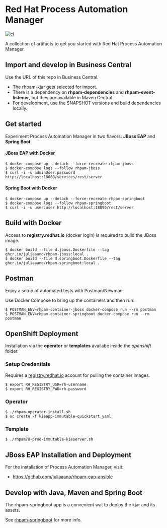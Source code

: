 # Red Hat Process Automation Manager
[![ci](https://github.com/juliaaano/rhpam-quickstart/actions/workflows/ci.yml/badge.svg)](https://github.com/juliaaano/rhpam-quickstart/actions/workflows/ci.yml)

A collection of artifacts to get you started with Red Hat Process Automation Manager.

## Import and develop in Business Central

Use the URL of this repo in Business Central.

* The rhpam-kjar gets selected for import.
* There is a dependency on **rhpam-dependencies** and **rhpam-event-listener**, but they are available in Maven Central.
* For development, use the SNAPSHOT versions and build dependencies locally.

## Get started

Experiment Process Automation Manager in two flavors: **JBoss EAP** and **Spring Boot**.

#### JBoss EAP with Docker

```
$ docker-compose up --detach --force-recreate rhpam-jboss
$ docker-compose logs --follow rhpam-jboss
$ curl -i -u adminUser:password http://localhost:18080/services/rest/server
```

#### Spring Boot with Docker

```
$ docker-compose up --detach --force-recreate rhpam-springboot
$ docker-compose logs --follow rhpam-springboot
$ curl -i -u user:user http://localhost:18090/rest/server
```

## Build with Docker

Access to **registry.redhat.io** (docker login) is required to build the JBoss image.

```
$ docker build --file d.jboss.Dockerfile --tag ghcr.io/juliaaano/rhpam-jboss:local .
$ docker build --file d.springboot.Dockerfile --tag ghcr.io/juliaaano/rhpam-springboot:local .
```

## Postman

Enjoy a setup of automated tests with Postman/Newman.

Use Docker Compose to bring up the containers and then run:

```
$ POSTMAN_ENV=rhpam-container-jboss docker-compose run --rm postman
$ POSTMAN_ENV=rhpam-container-springboot docker-compose run --rm postman
```

## OpenShift Deployment

Installation via the **operator** or **templates** availabe inside the *openshift* folder.

### Setup Credentials

Requires a [registry.redhat.io](https://registry.redhat.io/) account for pulling the container images.

```
$ export RH_REGISTRY_USR=rh-username
$ export RH_REGISTRY_PWD=rh-password
```

### Operator

```
$ ./rhpam-operator-install.sh
$ oc create -f kieapp-immutable-quickstart.yaml
```

### Template

```
$ ./rhpam78-prod-immutable-kieserver.sh
```

## JBoss EAP Installation and Deployment

For the installation of Process Automation Manager, visit:

* https://github.com/juliaaano/rhpam-eap-ansible

## Develop with Java, Maven and Spring Boot

The rhpam-springboot app is a convenient wat to deploy the kjar and its assets.

See [rhpam-springboot](rhpam-springboot) for more info.
